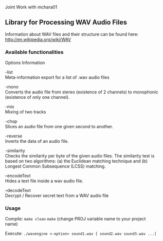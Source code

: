 Joint Work with mchara01

## Library for Processing WAV Audio Files

Information about WAV files and their structure can be found here: http://en.wikipedia.org/wiki/WAV

### Available functionalities
Options   Information

-list<br />Meta-information export for a list of .wav audio files

-mono<br />Converts the audio file from stereo (existence of 2 channels) to monophonic (existence of only one channel). 

-mix<br />Mixing of two tracks

-chop<br />Slices an audio file from one given second to another.

-reverse<br />Inverts the data of an audio file.

-similarity<br />Checks the similarity per byte of the given audio files. The similarity test is based on two algorithms: (a) the Euclidean matching technique and (b) Longest Common Subsequence (LCSS) matching.

–encodeText<br />Hides a text file inside a wav audio file.

–decodeText<br />Decrypt / Recover secret text from a WAV audio file

### Usage
Compile: 
`make clean`
`make`
(change PROJ variable name to your project name)

Execute:
`./wavengine <-option> sound1.wav [ sound2.wav sound3.wav ...]`
